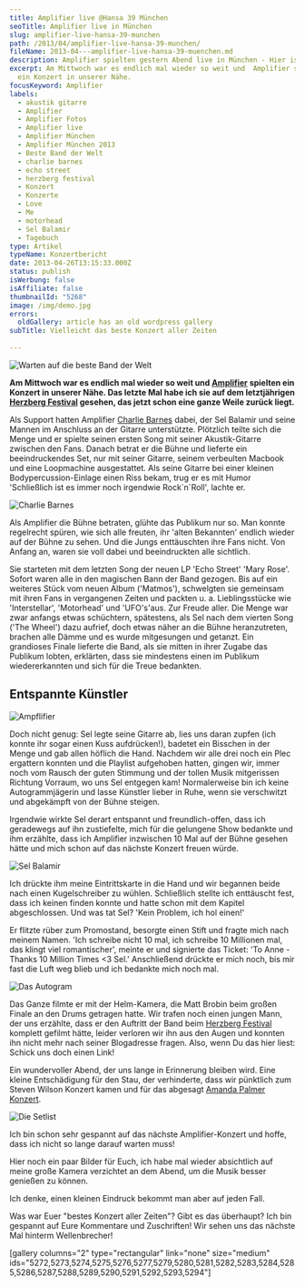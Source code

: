 ```yaml
---
title: Amplifier live @Hansa 39 München
seoTitle: Amplifier live in München
slug: amplifier-live-hansa-39-munchen
path: /2013/04/amplifier-live-hansa-39-munchen/
fileName: 2013-04---amplifier-live-hansa-39-muenchen.md
description: Amplifier spielten gestern Abend live in München - Hier ist mein Konzertbericht
excerpt: Am Mittwoch war es endlich mal wieder so weit und  Amplifier spielten
  ein Konzert in unserer Nähe.
focusKeyword: Amplifier
labels:
  - akustik gitarre
  - Amplifier
  - Amplifier Fotos
  - Amplifier live
  - Amplifier München
  - Amplifier München 2013
  - Beste Band der Welt
  - charlie barnes
  - echo street
  - herzberg festival
  - Konzert
  - Konzerte
  - Love
  - Me
  - motorhead
  - Sel Balamir
  - Tagebuch
type: Artikel
typeName: Konzertbericht
date: 2013-04-26T13:15:33.000Z
status: publish
isWerbung: false
isAffiliate: false
thumbnailId: "5268"
image: /img/demo.jpg
errors:
  oldGallery: article has an old wordpress gallery
subTitle: Vielleicht das beste Konzert aller Zeiten
  
---
```


![Warten auf die beste Band der Welt](http://cardamonchai.files.wordpress.com/2013/04/img_4521.png?w=300 "Warten auf die beste Band der Welt")

**Am Mittwoch war es endlich mal wieder so weit und
[Amplifier](http://www.amplifiertheband.com) spielten ein Konzert in unserer
Nähe. Das letzte Mal habe ich sie auf dem letztjährigen
[Herzberg Festival](//2012/08/02/burg-herzberg-festival-2012/) gesehen, das
jetzt schon eine ganze Weile zurück liegt.**

Als Support hatten Amplifier [Charlie Barnes](http://charliebarnes.bandcamp.com)
dabei, der Sel Balamir und seine Mannen im Anschluss an der Gitarre
unterstützte. Plötzlich teilte sich die Menge und er spielte seinen ersten Song
mit seiner Akustik-Gitarre zwischen den Fans. Danach betrat er die Bühne und
lieferte ein beeindruckendes Set, nur mit seiner Gitarre, seinem verbeulten
Macbook und eine Loopmachine ausgestattet. Als seine Gitarre bei einer kleinen
Bodypercussion-Einlage einen Riss bekam, trug er es mit Humor 'Schließlich ist
es immer noch irgendwie Rock´n`Roll', lachte er.

![Charlie Barnes](http://cardamonchai.files.wordpress.com/2013/04/img_4525.jpg?w=300 "[ ](http://cardamonchai.files.wordpress.com/2013/04/img_4525.jpg)  Charlie Barnes")

Als Amplifier die Bühne betraten, glühte das Publikum nur so. Man konnte
regelrecht spüren, wie sich alle freuten, ihr 'alten Bekannten' endlich wieder
auf der Bühne zu sehen. Und die Jungs enttäuschten ihre Fans nicht. Von Anfang
an, waren sie voll dabei und beeindruckten alle sichtlich.

Sie starteten mit dem letzten Song der neuen LP 'Echo Street' 'Mary Rose'.
Sofort waren alle in den magischen Bann der Band gezogen. Bis auf ein weiteres
Stück vom neuen Album ('Matmos'), schwelgten sie gemeinsam mit ihren Fans in
vergangenen Zeiten und packten u. a. Lieblingsstücke wie 'Interstellar',
'Motorhead' und 'UFO's'aus. Zur Freude aller. Die Menge war zwar anfangs etwas
schüchtern, spätestens, als Sel nach dem vierten Song ('The Wheel') dazu
aufrief, doch etwas näher an die Bühne heranzutreten, brachen alle Dämme und es
wurde mitgesungen und getanzt. Ein grandioses Finale lieferte die Band, als sie
mitten in ihrer Zugabe das Publikum lobten, erklärten, dass sie mindestens einen
im Publikum wiedererkannten und sich für die Treue bedankten.

## Entspannte Künstler

![Ampflifier](http://cardamonchai.files.wordpress.com/2013/04/img_4526.jpg?w=300 "[ ](http://cardamonchai.files.wordpress.com/2013/04/img_4526.jpg)  Ampflifier")

Doch nicht genug: Sel legte seine Gitarre ab, lies uns daran zupfen (ich konnte
ihr sogar einen Kuss aufdrücken!), badetet ein Bisschen in der Menge und gab
allen höflich die Hand. Nachdem wir alle drei noch ein Plec ergattern konnten
und die Playlist aufgehoben hatten, gingen wir, immer noch vom Rausch der guten
Stimmung und der tollen Musik mitgerissen Richtung Vorraum, wo uns Sel entgegen
kam! Normalerweise bin ich keine Autogrammjägerin und lasse Künstler lieber in
Ruhe, wenn sie verschwitzt und abgekämpft von der Bühne steigen.

Irgendwie wirkte Sel derart entspannt und freundlich-offen, dass ich geradewegs
auf ihn zustiefelte, mich für die gelungene Show bedankte und ihm erzählte, dass
ich Amplifier inzwischen 10 Mal auf der Bühne gesehen hätte und mich schon auf
das nächste Konzert freuen würde.

![Sel Balamir](http://cardamonchai.files.wordpress.com/2013/04/img_4578.jpg?w=300 "[ ](http://cardamonchai.files.wordpress.com/2013/04/img_4578.jpg)  Sel Balamir")

Ich drückte ihm meine Eintrittskarte in die Hand und wir begannen beide nach
einen Kugelschreiber zu wühlen. Schließlich stellte ich enttäuscht fest, dass
ich keinen finden konnte und hatte schon mit dem Kapitel abgeschlossen. Und was
tat Sel? 'Kein Problem, ich hol einen!'

Er flitzte rüber zum Promostand, besorgte einen Stift und fragte mich nach
meinem Namen. 'Ich schreibe nicht 10 mal, ich schreibe 10 Millionen mal, das
klingt viel romantischer', meinte er und signierte das Ticket: 'To Anne - Thanks
10 Million Times &lt;3 Sel.' Anschließend drückte er mich noch, bis mir fast die
Luft weg blieb und ich bedankte mich noch mal.

![Das Autogram](http://cardamonchai.files.wordpress.com/2013/04/img_4580.jpg?w=300 "[ ](http://cardamonchai.files.wordpress.com/2013/04/img_4580.jpg)  Das Autogram")

Das Ganze filmte er mit der Helm-Kamera, die Matt Brobin beim großen Finale an
den Drums getragen hatte. Wir trafen noch einen jungen Mann, der uns erzählte,
dass er den Auftritt der Band beim
[Herzberg Festival](//2012/08/02/burg-herzberg-festival-2012/) komplett gefilmt
hätte, leider verloren wir ihn aus den Augen und konnten ihn nicht mehr nach
seiner Blogadresse fragen. Also, wenn Du das hier liest: Schick uns doch einen
Link!

Ein wundervoller Abend, der uns lange in Erinnerung bleiben wird. Eine kleine
Entschädigung für den Stau, der verhinderte, dass wir pünktlich zum Steven
Wilson Konzert kamen und für das abgesagt
[Amanda Palmer Konzert](//2013/03/11/konzert-abgesagt-ticketshop-uberfordert-neues-aus-der-servicewuste/).

![Die Setlist](http://cardamonchai.files.wordpress.com/2013/04/img_4582.jpg?w=300 "[ ](http://cardamonchai.files.wordpress.com/2013/04/img_4582.jpg)  Die Setlist")

Ich bin schon sehr gespannt auf das nächste Amplifier-Konzert und hoffe, dass
ich nicht so lange darauf warten muss!

Hier noch ein paar Bilder für Euch, ich habe mal wieder absichtlich auf meine
große Kamera verzichtet an dem Abend, um die Musik besser genießen zu können.

Ich denke, einen kleinen Eindruck bekommt man aber auf jeden Fall.

Was war Euer "bestes Konzert aller Zeiten"? Gibt es das überhaupt? Ich bin
gespannt auf Eure Kommentare und Zuschriften! Wir sehen uns das nächste Mal
hinterm Wellenbrecher!

[gallery columns="2" type="rectangular" link="none" size="medium"
ids="5272,5273,5274,5275,5276,5277,5279,5280,5281,5282,5283,5284,5285,5286,5287,5288,5289,5290,5291,5292,5293,5294"]

  